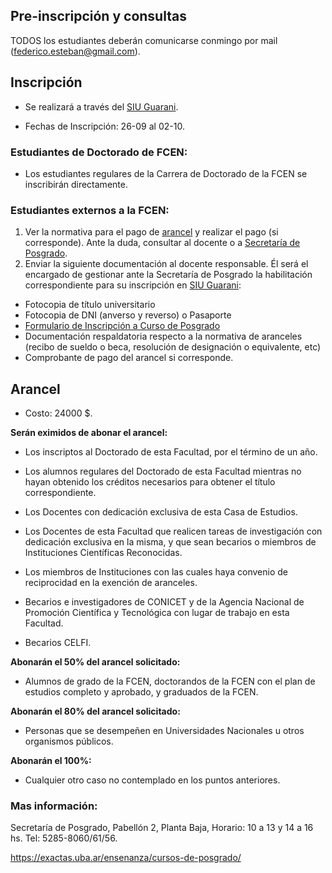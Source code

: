 ## Pre-inscripción y consultas

TODOS los estudiantes deberán comunicarse conmingo por mail (federico.esteban@gmail.com).

## Inscripción

* Se realizará a través del [SIU Guarani](https://inscripciones.exactas.uba.ar/exactas/).

* Fechas de Inscripción: 26-09 al 02-10.

### Estudiantes de Doctorado de FCEN:

* Los estudiantes regulares de la Carrera de Doctorado de la FCEN se inscribirán directamente.

### Estudiantes externos a la FCEN:

1. Ver la normativa para el pago de [arancel](https://github.com/Esteban82/FCEN-2022/edit/WIP-Inscripcion/README.md##Arancel) y realizar el pago (si corresponde). Ante la duda, consultar al docente o a [Secretaría de Posgrado](https://exactas.uba.ar/ensenanza/cursos-de-posgrado/). 
2. Enviar la siguiente documentación al docente responsable. Él será el encargado de gestionar ante la Secretaría de Posgrado la habilitación correspondiente para su inscripción en [SIU Guarani](https://inscripciones.exactas.uba.ar/exactas/):

  * Fotocopia de título universitario 
  * Fotocopia de DNI (anverso y reverso) o Pasaporte
  * [Formulario de Inscripción a Curso de Posgrado](https://exactas.uba.ar/wp-content/uploads/2019/07/Formulario-de-Inscripci%C3%B3n-a-Curso-Materia-de-Posgrado-1.pdf)
  * Documentación respaldatoria respecto a la normativa de aranceles (recibo de sueldo o beca, resolución de designación o equivalente, etc)
  * Comprobante de pago del arancel si corresponde.

## Arancel

*  Costo: 24000 $.

**Serán eximidos de abonar el arancel:**

* Los inscriptos al Doctorado de esta Facultad, por el término de un año.

* Los alumnos regulares del Doctorado de esta Facultad mientras no hayan obtenido los créditos
necesarios para obtener el título correspondiente.

* Los Docentes con dedicación exclusiva de esta Casa de Estudios.

* Los Docentes de esta Facultad que realicen tareas de investigación con dedicación exclusiva en
la misma, y que sean becarios o miembros de Instituciones Científicas Reconocidas.

* Los miembros de Instituciones con las cuales haya convenio de reciprocidad en la exención de
aranceles.

* Becarios e investigadores de CONICET y de la Agencia Nacional de Promoción Científica y
Tecnológica con lugar de trabajo en esta Facultad.

* Becarios CELFI. 


**Abonarán el 50% del arancel solicitado:**

* Alumnos de grado de la FCEN, doctorandos de la FCEN con el plan de estudios completo y
aprobado, y graduados de la FCEN.

**Abonarán el 80% del arancel solicitado:**

* Personas que se desempeñen en Universidades Nacionales u otros organismos públicos.

**Abonarán el 100%:**

* Cualquier otro caso no contemplado en los puntos anteriores.

### Mas información: 

Secretaría de Posgrado, Pabellón 2, Planta Baja, Horario: 10 a 13 y 14 a 16 hs. Tel: 5285-8060/61/56.

https://exactas.uba.ar/ensenanza/cursos-de-posgrado/

